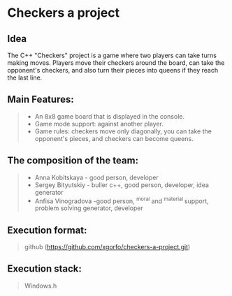   # Сheckers a project
## Idea

The C++ "Checkers" project is a game where two players can take turns making moves. Players move their checkers around the board, can take the opponent's checkers, and also turn their pieces into queens if they reach the last line.

##  Main Features:
> - An 8x8 game board that is displayed in the console.
> - Game mode support: against another player.
> - Game rules: checkers move only diagonally, you can take the opponent's pieces, and checkers can become queens.

## The composition of the team:
> - Anna Kobitskaya - good person, developer
> - Sergey Bityutskiy - buller c++, good person, developer, idea generator
> - Anfisa Vinogradova -good person, <sup> moral </sup> and <sup> material </sup> support, problem solving generator, developer

## Execution format:
> github (https://github.com/xgorfo/checkers-a-project.git)

## Execution stack:
> Windows.h
